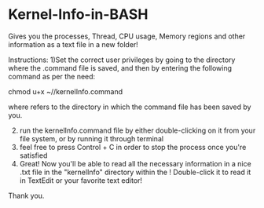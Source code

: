 # Kernel-Info-in-BASH
Gives you the processes, Thread, CPU usage, Memory regions and other information as a text file in a new folder!

Instructions:
1)Set the correct user privileges by going to the directory where the .command file is saved, and then by entering the 
following command as per the need:

chmod u+x ~/<DIRECTORY>/kernelInfo.command

where <DIRECTORY> refers to the directory in which the command file has been saved by you.
  
2) run the kernelInfo.command file by either double-clicking on it from your file system, or by running it through terminal
3) feel free to press Control + C in order to stop the process once you're satisfied
4) Great! Now you'll be able to read all the necessary information in a nice .txt file in the "kernelInfo" directory within the <DIRECTORY>! Double-click it to read it in TextEdit or your favorite text editor!

Thank you.
